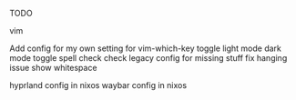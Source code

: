 TODO

vim

Add config for my own setting for vim-which-key
toggle light mode dark mode
toggle spell check
check legacy config for missing stuff
fix hanging issue
show whitespace


hyprland config in nixos
waybar config in nixos
